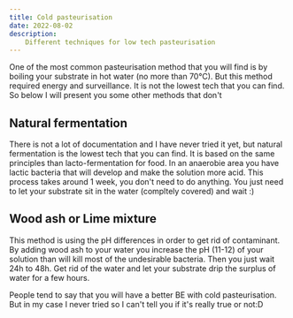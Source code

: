 ```yaml
---
title: Cold pasteurisation 
date: 2022-08-02
description:
    Different techniques for low tech pasteurisation
---
```


One of the most common pasteurisation method that you will find is by boiling your substrate in hot water (no more than 70°C). But this method required energy and surveillance. It is not the lowest tech that you can find. So below I will present you some other methods that don't 


## Natural fermentation 
There is not a lot of documentation and I have never tried it yet, but natural fermentation is the lowest tech that you can find. It is based on the same principles than lacto-fermentation for food. In an anaerobie area you have lactic bacteria that will develop and make the solution more acid. This process takes around 1 week, you don't need to do anything. You just need to let your substrate sit in the water (compltely covered) and wait :)

## Wood ash or Lime mixture

This method is using the pH differences in order to get rid of contaminant. By adding wood ash to your water you increase the pH (11-12) of your solution than will kill most of the undesirable bacteria. Then you just wait 24h to 48h. Get rid of the water and let your substrate drip the surplus of water for a few hours. 


People tend to say that you will have a better BE with cold pasteurisation. But in my case I never tried so I can't tell you if it's really true or not:D 